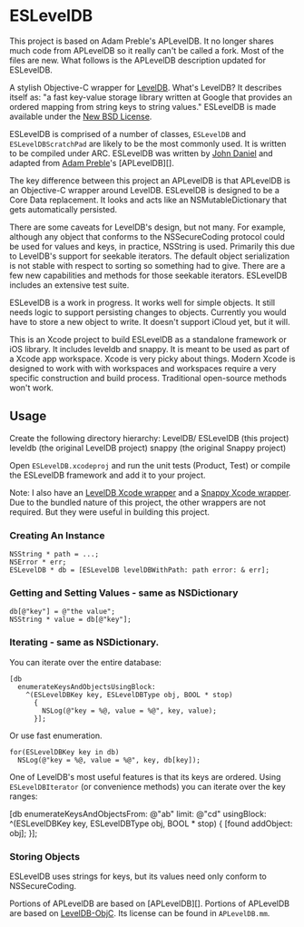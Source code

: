 # ESLevelDB

This project is based on Adam Preble's APLevelDB. It no longer shares much code from APLevelDB so it really can't be called a fork. Most of the files are new. What follows is the APLevelDB description updated for ESLevelDB.

A stylish Objective-C wrapper for [LevelDB][].  What's LevelDB?  It describes itself as: "a fast key-value storage library written at Google that provides an ordered mapping from string keys to string values."  ESLevelDB is made available under the [New BSD License][].

ESLevelDB is comprised of a number of classes, `ESLevelDB` and `ESLevelDBScratchPad` are likely to be the most commonly used.  It is written to be compiled under ARC.  ESLevelDB was written by [John Daniel][] and adapted from [Adam Preble][]'s [APLevelDB][].

The key difference between this project an APLevelDB is that APLevelDB is an Objective-C wrapper around LevelDB. ESLevelDB is designed to be a Core Data replacement. It looks and acts like an NSMutableDictionary that gets automatically persisted. 

There are some caveats for LevelDB's design, but not many. For example, although any object that conforms to the NSSecureCoding protocol could be used for values and keys, in practice, NSString is used. Primarily this due to LevelDB's support for seekable iterators. The default object serialization is not stable with respect to sorting so something had to give. There are a few new capabilities and methods for those seekable iterators. ESLevelDB includes an extensive test suite. 

ESLevelDB is a work in progress. It works well for simple objects. It still needs logic to support persisting changes to objects. Currently you would have to store a new object to write. It doesn't support iCloud yet, but it will.

This is an Xcode project to build ESLevelDB as a standalone framework or iOS library. It includes leveldb and snappy. It is meant to be used as part of a Xcode app workspace. Xcode is very picky about things. Modern Xcode is designed to work with with workspaces and workspaces require a very specific construction and build process. Traditional open-source methods won't work.

## Usage

Create the following directory hierarchy:
LevelDB/
  ESLevelDB (this project)
  leveldb (the original LevelDB project)
  snappy (the original Snappy project)

Open `ESLevelDB.xcodeproj` and run the unit tests (Product, Test) or compile the ESLevelDB framework and add it to your project.

Note: I also have an [LevelDB Xcode wrapper][] and a [Snappy Xcode wrapper][]. Due to the bundled nature of this project, the other wrappers are not required. But they were useful in building this project.

### Creating An Instance

	NSString * path = ...;
	NSError * err;
	ESLevelDB * db = [ESLevelDB levelDBWithPath: path error: & err];

### Getting and Setting Values - same as NSDictionary

	db[@"key"] = @"the value";
	NSString * value = db[@"key"];

### Iterating - same as NSDictionary.

You can iterate over the entire database:

	[db 
	  enumerateKeysAndObjectsUsingBlock:
	    ^(ESLevelDBKey key, ESLevelDBType obj, BOOL * stop) 
	      {
		    NSLog(@"key = %@, value = %@", key, value);
	      }];	

Or use fast enumeration.

	for(ESLevelDBKey key in db)
	  NSLog(@"key = %@, value = %@", key, db[key]);	

One of LevelDB's most useful features is that its keys are ordered. Using `ESLevelDBIterator` (or convenience methods) you can iterate over the key ranges:

  [db
    enumerateKeysAndObjectsFrom: @"ab"
    limit: @"cd"
    usingBlock:
      ^(ESLevelDBKey key, ESLevelDBType obj, BOOL * stop)
        {
        [found addObject: obj];
        }];

### Storing Objects

ESLevelDB uses strings for keys, but its values need only conform to NSSecureCoding.

Portions of APLevelDB are based on [APLevelDB][]. Portions of APLevelDB are based on [LevelDB-ObjC][].  Its license can be found in `APLevelDB.mm`.

[LevelDB]: http://code.google.com/p/leveldb/
[John Daniel]: http://etresoft.com/
[Adam Preble]: http://adampreble.net/
[LevelDB-ObjC]: https://github.com/hoisie/LevelDB-ObjC
[New BSD License]: http://www.opensource.org/licenses/bsd-license.php
[LevelDB Xcode wrapper]: https://github.com/etresoft/LevelDB-Xcode
[Snappy Xcode wrapper]: https://github.com/etresoft/Snappy-Xcode
